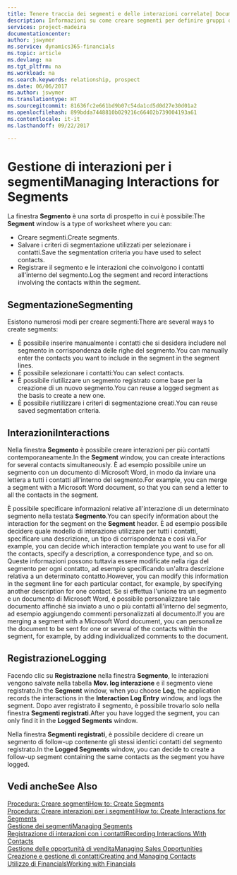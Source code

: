 ```yaml
---
title: Tenere traccia dei segmenti e delle interazioni correlate| Documenti Microsoft
description: Informazioni su come creare segmenti per definire gruppi di contatti e specificare delle interazioni per i segmenti.
services: project-madeira
documentationcenter: 
author: jswymer
ms.service: dynamics365-financials
ms.topic: article
ms.devlang: na
ms.tgt_pltfrm: na
ms.workload: na
ms.search.keywords: relationship, prospect
ms.date: 06/06/2017
ms.author: jswymer
ms.translationtype: HT
ms.sourcegitcommit: 81636fc2e661bd9b07c54da1cd5d0d27e30d01a2
ms.openlocfilehash: 899bdda7448810b029216c66402b739004193a61
ms.contentlocale: it-it
ms.lasthandoff: 09/22/2017

---
```

# <a name="managing-interactions-for-segments"></a><span data-ttu-id="fc525-103">Gestione di interazioni per i segmenti</span><span class="sxs-lookup"><span data-stu-id="fc525-103">Managing Interactions for Segments</span></span>
<span data-ttu-id="fc525-104">La finestra **Segmento** è una sorta di prospetto in cui è possibile:</span><span class="sxs-lookup"><span data-stu-id="fc525-104">The **Segment** window is a type of worksheet where you can:</span></span>

* <span data-ttu-id="fc525-105">Creare segmenti.</span><span class="sxs-lookup"><span data-stu-id="fc525-105">Create segments.</span></span>
* <span data-ttu-id="fc525-106">Salvare i criteri di segmentazione utilizzati per selezionare i contatti.</span><span class="sxs-lookup"><span data-stu-id="fc525-106">Save the segmentation criteria you have used to select contacts.</span></span>
* <span data-ttu-id="fc525-107">Registrare il segmento e le interazioni che coinvolgono i contatti all'interno del segmento.</span><span class="sxs-lookup"><span data-stu-id="fc525-107">Log the segment and record interactions involving the contacts within the segment.</span></span>

## <a name="segmenting"></a><span data-ttu-id="fc525-108">Segmentazione</span><span class="sxs-lookup"><span data-stu-id="fc525-108">Segmenting</span></span>
<span data-ttu-id="fc525-109">Esistono numerosi modi per creare segmenti:</span><span class="sxs-lookup"><span data-stu-id="fc525-109">There are several ways to create segments:</span></span>

* <span data-ttu-id="fc525-110">È possibile inserire manualmente i contatti che si desidera includere nel segmento in corrispondenza delle righe del segmento.</span><span class="sxs-lookup"><span data-stu-id="fc525-110">You can manually enter the contacts you want to include in the segment in the segment lines.</span></span>
* <span data-ttu-id="fc525-111">È possibile selezionare i contatti:</span><span class="sxs-lookup"><span data-stu-id="fc525-111">You can select contacts.</span></span>
* <span data-ttu-id="fc525-112">È possibile riutilizzare un segmento registrato come base per la creazione di un nuovo segmento.</span><span class="sxs-lookup"><span data-stu-id="fc525-112">You can reuse a logged segment as the basis to create a new one.</span></span>
* <span data-ttu-id="fc525-113">È possibile riutilizzare i criteri di segmentazione creati.</span><span class="sxs-lookup"><span data-stu-id="fc525-113">You can reuse saved segmentation criteria.</span></span>

## <a name="interactions"></a><span data-ttu-id="fc525-114">Interazioni</span><span class="sxs-lookup"><span data-stu-id="fc525-114">Interactions</span></span>
<span data-ttu-id="fc525-115">Nella finestra **Segmento** è possibile creare interazioni per più contatti contemporaneamente.</span><span class="sxs-lookup"><span data-stu-id="fc525-115">In the **Segment** window, you can create interactions for several contacts simultaneously.</span></span> <span data-ttu-id="fc525-116">È ad esempio possibile unire un segmento con un documento di Microsoft Word, in modo da inviare una lettera a tutti i contatti all'interno del segmento.</span><span class="sxs-lookup"><span data-stu-id="fc525-116">For example, you can merge a segment with a Microsoft Word document, so that you can send a letter to all the contacts in the segment.</span></span>

<span data-ttu-id="fc525-117">È possibile specificare informazioni relative all'interazione di un determinato segmento nella testata **Segmento**.</span><span class="sxs-lookup"><span data-stu-id="fc525-117">You can specify information about the interaction for the segment on the **Segment** header.</span></span> <span data-ttu-id="fc525-118">È ad esempio possibile decidere quale modello di interazione utilizzare per tutti i contatti, specificare una descrizione, un tipo di corrispondenza e così via.</span><span class="sxs-lookup"><span data-stu-id="fc525-118">For example, you can decide which interaction template you want to use for all the contacts, specify a description, a correspondence type, and so on.</span></span> <span data-ttu-id="fc525-119">Queste informazioni possono tuttavia essere modificate nella riga del segmento per ogni contatto, ad esempio specificando un'altra descrizione relativa a un determinato contatto.</span><span class="sxs-lookup"><span data-stu-id="fc525-119">However, you can modify this information in the segment line for each particular contact, for example, by specifying another description for one contact.</span></span> <span data-ttu-id="fc525-120">Se si effettua l'unione tra un segmento e un documento di Microsoft Word, è possibile personalizzare tale documento affinché sia inviato a uno o più contatti all'interno del segmento, ad esempio aggiungendo commenti personalizzati al documento.</span><span class="sxs-lookup"><span data-stu-id="fc525-120">If you are merging a segment with a Microsoft Word document, you can personalize the document to be sent for one or several of the contacts within the segment, for example, by adding individualized comments to the document.</span></span>

## <a name="logging"></a><span data-ttu-id="fc525-121">Registrazione</span><span class="sxs-lookup"><span data-stu-id="fc525-121">Logging</span></span>
<span data-ttu-id="fc525-122">Facendo clic su **Registrazione** nella finestra **Segmento**, le interazioni vengono salvate nella tabella **Mov. log interazione** e il segmento viene registrato.</span><span class="sxs-lookup"><span data-stu-id="fc525-122">In the **Segment** window, when you choose **Log**, the application records the interactions in the **Interaction Log Entry** window, and logs the segment.</span></span> <span data-ttu-id="fc525-123">Dopo aver registrato il segmento, è possibile trovarlo solo nella finestra **Segmenti registrati**.</span><span class="sxs-lookup"><span data-stu-id="fc525-123">After you have logged the segment, you can only find it in the **Logged Segments** window.</span></span>

<span data-ttu-id="fc525-124">Nella finestra **Segmenti registrati**, è possibile decidere di creare un segmento di follow-up contenente gli stessi identici contatti del segmento registrato.</span><span class="sxs-lookup"><span data-stu-id="fc525-124">In the **Logged Segments** window, you can decide to create a follow-up segment containing the same contacts as the segment you have logged.</span></span>

## <a name="see-also"></a><span data-ttu-id="fc525-125">Vedi anche</span><span class="sxs-lookup"><span data-stu-id="fc525-125">See Also</span></span>
[<span data-ttu-id="fc525-126">Procedura: Creare segmenti</span><span class="sxs-lookup"><span data-stu-id="fc525-126">How to: Create Segments</span></span>](marketing-how-create-segment.md)  
[<span data-ttu-id="fc525-127">Procedura: Creare interazioni per i segmenti</span><span class="sxs-lookup"><span data-stu-id="fc525-127">How to: Create Interactions for Segments</span></span>](marketing-how-create-interactions.md)  
[<span data-ttu-id="fc525-128">Gestione dei segmenti</span><span class="sxs-lookup"><span data-stu-id="fc525-128">Managing Segments</span></span>](marketing-segments.md)  
[<span data-ttu-id="fc525-129">Registrazione di interazioni con i contatti</span><span class="sxs-lookup"><span data-stu-id="fc525-129">Recording Interactions With Contacts</span></span>](marketing-interactions.md)  
[<span data-ttu-id="fc525-130">Gestione delle opportunità di vendita</span><span class="sxs-lookup"><span data-stu-id="fc525-130">Managing Sales Opportunities</span></span>](marketing-manage-sales-opportunities.md)  
[<span data-ttu-id="fc525-131">Creazione e gestione di contatti</span><span class="sxs-lookup"><span data-stu-id="fc525-131">Creating and Managing Contacts</span></span>](marketing-contacts.md)  
[<span data-ttu-id="fc525-132">Utilizzo di Financials</span><span class="sxs-lookup"><span data-stu-id="fc525-132">Working with Financials</span></span>](ui-work-product.md)


